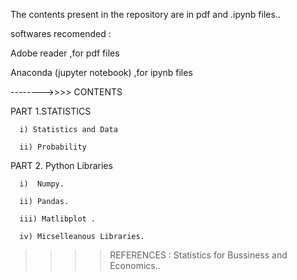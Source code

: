 The contents present in the repository  are in pdf and .ipynb files.. 

softwares recomended : 


Adobe reader ,for pdf files


Anaconda (jupyter notebook)  ,for  ipynb files  



-------->>>>  CONTENTS
       
      
PART 1.STATISTICS
      
      i) Statistics and Data 
      
      ii) Probability
	
PART 2. Python Libraries
      
      i)  Numpy.
      
      ii) Pandas.
      
      iii) Matlibplot .
      
      iv) Micselleanous Libraries.
	   










>>>>REFERENCES :  Statistics for Bussiness and Economics..

